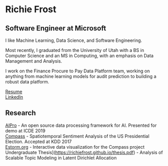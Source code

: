 # Richie Frost  
## Software Engineer at Microsoft 
I like Machine Learning, Data Science, and Software Engineering.  

Most recently, I graduated from the University of Utah with a BS in Computer Science and an MS in Computing, with an emphasis on Data Management and Analysis.

I work on the Finance Procure to Pay Data Platform team, working on anything from machine learning models for audit prediction to building a robust data platform.

[Resume](https://richiefrost.github.io/resume.pdf)  
[LinkedIn](https://www.linkedin.com/in/richardsfrost/)  

## Research  
[AIPro](http://www.cs.utah.edu/~deb/aipro/) - An open source data processing framework for AI. Presented for demo at ICDE 2019  
[Compass](http://www.kdd.org/kdd2017/papers/view/compass-spatio-temporal-sentiment-analysis-of-us-election) - Spatiotemporal Sentiment Analysis of the US Presidential Election. Accepted at KDD 2017  
[Estorm.org](http://estorm.org/) - Interactive data visualization for the Compass project  
Undergraduate Thesis](https://richiefrost.github.io/thesis.pdf) - Analysis of Scalable Topic Modeling in Latent Dirichlet Allocation  
